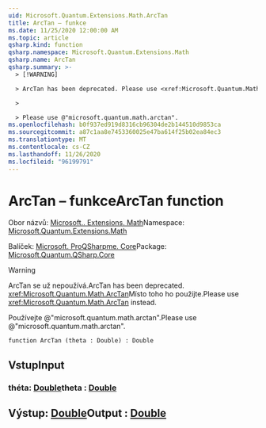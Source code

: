 ```yaml
---
uid: Microsoft.Quantum.Extensions.Math.ArcTan
title: ArcTan – funkce
ms.date: 11/25/2020 12:00:00 AM
ms.topic: article
qsharp.kind: function
qsharp.namespace: Microsoft.Quantum.Extensions.Math
qsharp.name: ArcTan
qsharp.summary: >-
  > [!WARNING]

  > ArcTan has been deprecated. Please use <xref:Microsoft.Quantum.Math.ArcTan> instead.

  >

  > Please use @"microsoft.quantum.math.arctan".
ms.openlocfilehash: b0f937ed919d8316cb96304de2b144510d9853ca
ms.sourcegitcommit: a87c1aa8e7453360025e47ba614f25b02ea84ec3
ms.translationtype: MT
ms.contentlocale: cs-CZ
ms.lasthandoff: 11/26/2020
ms.locfileid: "96199791"
---
```

# <a name="arctan-function"></a><span data-ttu-id="8b041-102">ArcTan – funkce</span><span class="sxs-lookup"><span data-stu-id="8b041-102">ArcTan function</span></span>

<span data-ttu-id="8b041-103">Obor názvů: [Microsoft.. Extensions. Math](xref:Microsoft.Quantum.Extensions.Math)</span><span class="sxs-lookup"><span data-stu-id="8b041-103">Namespace: [Microsoft.Quantum.Extensions.Math](xref:Microsoft.Quantum.Extensions.Math)</span></span>

<span data-ttu-id="8b041-104">Balíček: [Microsoft. ProQSharpme. Core](https://nuget.org/packages/Microsoft.Quantum.QSharp.Core)</span><span class="sxs-lookup"><span data-stu-id="8b041-104">Package: [Microsoft.Quantum.QSharp.Core](https://nuget.org/packages/Microsoft.Quantum.QSharp.Core)</span></span>


> [!WARNING]
> <span data-ttu-id="8b041-105">ArcTan se už nepoužívá.</span><span class="sxs-lookup"><span data-stu-id="8b041-105">ArcTan has been deprecated.</span></span> <span data-ttu-id="8b041-106"><xref:Microsoft.Quantum.Math.ArcTan>Místo toho ho použijte.</span><span class="sxs-lookup"><span data-stu-id="8b041-106">Please use <xref:Microsoft.Quantum.Math.ArcTan> instead.</span></span>
>
> <span data-ttu-id="8b041-107">Používejte @"microsoft.quantum.math.arctan".</span><span class="sxs-lookup"><span data-stu-id="8b041-107">Please use @"microsoft.quantum.math.arctan".</span></span>



```qsharp
function ArcTan (theta : Double) : Double
```


## <a name="input"></a><span data-ttu-id="8b041-108">Vstup</span><span class="sxs-lookup"><span data-stu-id="8b041-108">Input</span></span>

### <a name="theta--double"></a><span data-ttu-id="8b041-109">théta: [Double](xref:microsoft.quantum.lang-ref.double)</span><span class="sxs-lookup"><span data-stu-id="8b041-109">theta : [Double](xref:microsoft.quantum.lang-ref.double)</span></span>





## <a name="output--double"></a><span data-ttu-id="8b041-110">Výstup: [Double](xref:microsoft.quantum.lang-ref.double)</span><span class="sxs-lookup"><span data-stu-id="8b041-110">Output : [Double](xref:microsoft.quantum.lang-ref.double)</span></span>

